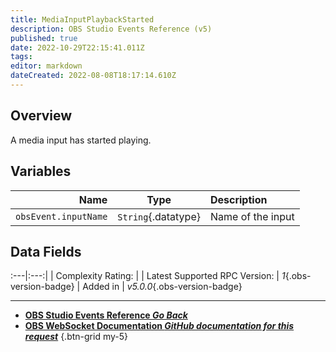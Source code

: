 ```yaml
---
title: MediaInputPlaybackStarted
description: OBS Studio Events Reference (v5)
published: true
date: 2022-10-29T22:15:41.011Z
tags: 
editor: markdown
dateCreated: 2022-08-08T18:17:14.610Z
---
```


## Overview
A media input has started playing.

## Variables
Name | Type | Description | 
----:|:----:|:------------|
`obsEvent.inputName` | `String`{.datatype} | Name of the input

## Data Fields
:---|:---:|
| Complexity Rating: | <span class="stars stars--2"></span>
| Latest Supported RPC Version: | *1*{.obs-version-badge}
| Added in | *v5.0.0*{.obs-version-badge}

---

- [<i class="mdi mdi-chevron-left"></i>**OBS Studio Events Reference *Go Back***](/Broadcasters/OBS/Events)
- [<i class="mdi mdi-github"></i> **OBS WebSocket Documentation *GitHub documentation for this request***](https://github.com/obsproject/obs-websocket/blob/master/docs/generated/protocol.md#mediainputplaybackstarted)
{.btn-grid my-5}